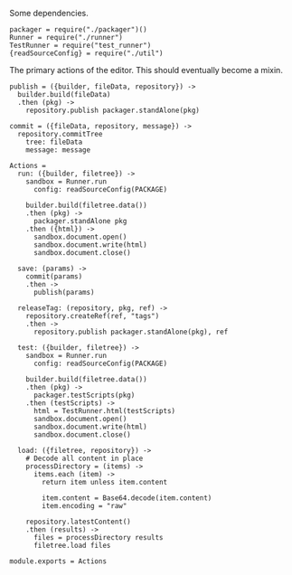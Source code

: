 Some dependencies.

    packager = require("./packager")()
    Runner = require("./runner")
    TestRunner = require("test_runner")
    {readSourceConfig} = require("./util")

The primary actions of the editor. This should eventually become a mixin.

    publish = ({builder, fileData, repository}) ->
      builder.build(fileData)
      .then (pkg) ->
        repository.publish packager.standAlone(pkg)
    
    commit = ({fileData, repository, message}) ->
      repository.commitTree
        tree: fileData
        message: message

    Actions =
      run: ({builder, filetree}) ->
        sandbox = Runner.run
          config: readSourceConfig(PACKAGE)

        builder.build(filetree.data())
        .then (pkg) ->
          packager.standAlone pkg
        .then ({html}) ->
          sandbox.document.open()
          sandbox.document.write(html)
          sandbox.document.close()

      save: (params) ->
        commit(params)
        .then ->
          publish(params)

      releaseTag: (repository, pkg, ref) ->
        repository.createRef(ref, "tags")
        .then ->
          repository.publish packager.standAlone(pkg), ref

      test: ({builder, filetree}) ->
        sandbox = Runner.run
          config: readSourceConfig(PACKAGE)

        builder.build(filetree.data())
        .then (pkg) ->
          packager.testScripts(pkg)
        .then (testScripts) ->
          html = TestRunner.html(testScripts)
          sandbox.document.open()
          sandbox.document.write(html)
          sandbox.document.close()

      load: ({filetree, repository}) ->
        # Decode all content in place
        processDirectory = (items) ->
          items.each (item) ->
            return item unless item.content
    
            item.content = Base64.decode(item.content)
            item.encoding = "raw"
    
        repository.latestContent()
        .then (results) ->
          files = processDirectory results
          filetree.load files

    module.exports = Actions
